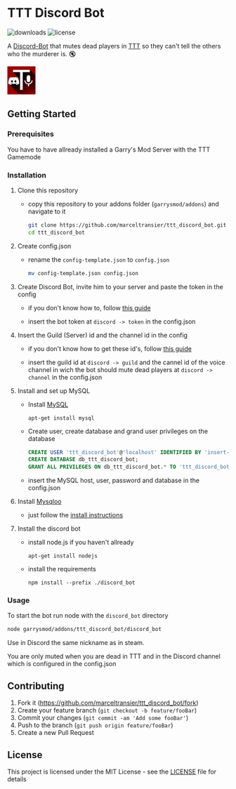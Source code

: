 # TTT Discord Bot
![downloads](https://img.shields.io/github/downloads/marceltransier/ttt_discord_bot/total.svg)
![license](https://img.shields.io/github/license/marceltransier/ttt_discord_bot.svg)

A [Discord-Bot](https://discord.js.org) that mutes dead players in [TTT](http://ttt.badking.net/) so they can't tell the others who the murderer is. :mute:

![Icon](images/icon/icon_64x.png)

## Getting Started

### Prerequisites
You have to have allready installed a Garry's Mod Server with the TTT Gamemode


### Installation
1. Clone this repository

   - copy this repository to your addons folder (`garrysmod/addons`) and navigate to it
     ```bash
     git clone https://github.com/marceltransier/ttt_discord_bot.git
     cd ttt_discord_bot
     ```
2. Create config.json

   - rename the `config-template.json` to `config.json`
     ```bash
     mv config-template.json config.json
     ```

3. Create Discord Bot, invite him to your server and paste the token in the config

   - if you don't know how to, follow [this guide](https://github.com/reactiflux/discord-irc/wiki/Creating-a-discord-bot-&-getting-a-token)
   
   - insert the bot token at `discord -> token` in the config.json
   
4. Insert the Guild (Server) id and the channel id in the config

   - if you don't know how to get these id's, follow [this guide](https://support.discordapp.com/hc/en-us/articles/206346498-Where-can-I-find-my-User-Server-Message-ID-)
   
   - insert the guild id at `discord -> guild` and the cannel id of the voice channel in wich the bot should mute dead players at `discord -> channel` in the config.json
   
5. Install and set up MySQL

   - Install [MySQL](https://www.mysql.com/)
     ```bach
     apt-get install mysql
     ```
   - Create user, create database and grand user privileges on the database
     ```sql
     CREATE USER 'ttt_discord_bot'@'localhost' IDENTIFIED BY 'insert-a-password-here';
     CREATE DATABASE db_ttt_discord_bot;
     GRANT ALL PRIVILEGES ON db_ttt_discord_bot.* TO 'ttt_discord_bot'@'localhost';
     ```
   - insert the MySQL host, user, password and database in the config.json
   
6. Install [Mysqloo](https://github.com/FredyH/MySQLOO)
   - just follow the [install instructions](https://github.com/FredyH/MySQLOO/blob/master/README.md#install-instructions)
   
7. Install the discord bot
   - install node.js if you haven't allready
     ```bach
     apt-get install nodejs
     ```
   - install the requirements
     ```bach
     npm install --prefix ./discord_bot
     ```

### Usage
To start the bot run node with the `discord_bot` directory
```bash
node garrysmod/addons/ttt_discord_bot/discord_bot
```

Use in Discord the same nickname as in steam.

You are only muted when you are dead in TTT and in the Discord channel which is configured in the config.json


## Contributing

1. Fork it (<https://github.com/marceltransier/ttt_discord_bot/fork>)
2. Create your feature branch (`git checkout -b feature/fooBar`)
3. Commit your changes (`git commit -am 'Add some fooBar'`)
4. Push to the branch (`git push origin feature/fooBar`)
5. Create a new Pull Request

## License
This project is licensed under the MIT License - see the [LICENSE](LICENSE) file for details
